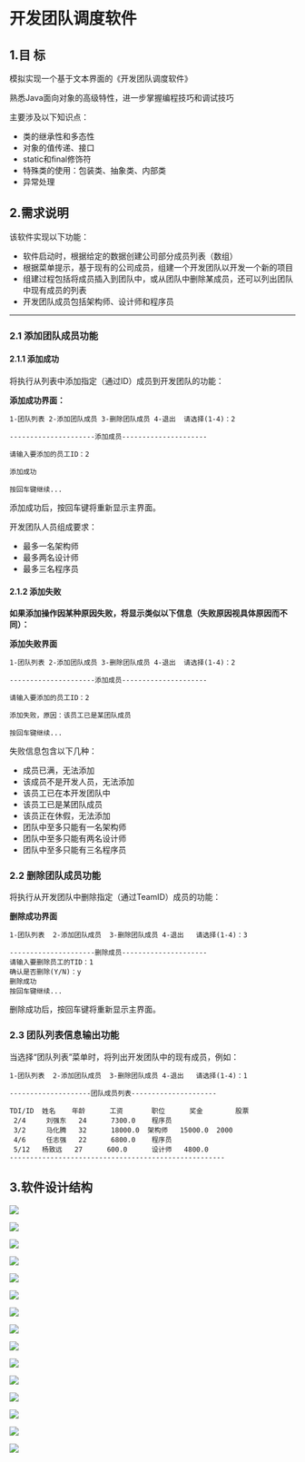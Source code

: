 # 开发团队调度软件

## 1.目 标

模拟实现一个基于文本界面的《开发团队调度软件》

熟悉Java面向对象的高级特性，进一步掌握编程技巧和调试技巧

主要涉及以下知识点：

- 类的继承性和多态性
- 对象的值传递、接口
- static和final修饰符
- 特殊类的使用：包装类、抽象类、内部类
- 异常处理



## 2.需求说明

该软件实现以下功能：

- 软件启动时，根据给定的数据创建公司部分成员列表（数组）
- 根据菜单提示，基于现有的公司成员，组建一个开发团队以开发一个新的项目
- 组建过程包括将成员插入到团队中，或从团队中删除某成员，还可以列出团队中现有成员的列表
- 开发团队成员包括架构师、设计师和程序员



---

### 2.1 添加团队成员功能



#### 2.1.1 添加成功

将执行从列表中添加指定（通过ID）成员到开发团队的功能：

**添加成功界面：**

~~~
1-团队列表 2-添加团队成员 3-删除团队成员 4-退出  请选择(1-4)：2

---------------------添加成员---------------------

请输入要添加的员工ID：2

添加成功

按回车键继续...
~~~

添加成功后，按回车键将重新显示主界面。

开发团队人员组成要求：

- 最多一名架构师
- 最多两名设计师
- 最多三名程序员



#### 2.1.2 添加失败

**如果添加操作因某种原因失败，将显示类似以下信息（失败原因视具体原因而不同）：**

**添加失败界面**

~~~
1-团队列表 2-添加团队成员 3-删除团队成员 4-退出  请选择(1-4)：2

---------------------添加成员---------------------

请输入要添加的员工ID：2

添加失败，原因：该员工已是某团队成员

按回车键继续...
~~~

 失败信息包含以下几种：

- 成员已满，无法添加
- 该成员不是开发人员，无法添加
- 该员工已在本开发团队中
- 该员工已是某团队成员
- 该员正在休假，无法添加
- 团队中至多只能有一名架构师
- 团队中至多只能有两名设计师
- 团队中至多只能有三名程序员



### 2.2 删除团队成员功能

将执行从开发团队中删除指定（通过TeamID）成员的功能：

**删除成功界面**

~~~
1-团队列表  2-添加团队成员  3-删除团队成员 4-退出   请选择(1-4)：3

---------------------删除成员---------------------
请输入要删除员工的TID：1
确认是否删除(Y/N)：y
删除成功
按回车键继续...
~~~

删除成功后，按回车键将重新显示主界面。



### 2.3 团队列表信息输出功能

当选择“团队列表”菜单时，将列出开发团队中的现有成员，例如：

~~~
1-团队列表  2-添加团队成员  3-删除团队成员 4-退出   请选择(1-4)：1

--------------------团队成员列表---------------------

TDI/ID  姓名    年龄      工资       职位      奖金        股票
 2/4     刘强东   24      7300.0    程序员
 3/2     马化腾   32      18000.0  架构师   15000.0  2000
 4/6     任志强   22      6800.0    程序员
 5/12   杨致远   27      600.0      设计师   4800.0
-----------------------------------------------------
~~~





## 3.软件设计结构

![](https://github.com/WJY-CUP/JavaSE/blob/master/jpg/%E5%BC%80%E5%8F%91%E5%9B%A2%E9%98%9F%E8%B0%83%E5%BA%A6%E7%B3%BB%E7%BB%9F_9.jpg)

![](https://github.com/WJY-CUP/JavaSE/blob/master/jpg/%E5%BC%80%E5%8F%91%E5%9B%A2%E9%98%9F%E8%B0%83%E5%BA%A6%E7%B3%BB%E7%BB%9F_10.jpg)

![](https://github.com/WJY-CUP/JavaSE/blob/master/jpg/%E5%BC%80%E5%8F%91%E5%9B%A2%E9%98%9F%E8%B0%83%E5%BA%A6%E7%B3%BB%E7%BB%9F_11.jpg)

![](https://github.com/WJY-CUP/JavaSE/blob/master/jpg/%E5%BC%80%E5%8F%91%E5%9B%A2%E9%98%9F%E8%B0%83%E5%BA%A6%E7%B3%BB%E7%BB%9F_12.jpg)

![](https://github.com/WJY-CUP/JavaSE/blob/master/jpg/%E5%BC%80%E5%8F%91%E5%9B%A2%E9%98%9F%E8%B0%83%E5%BA%A6%E7%B3%BB%E7%BB%9F_13.jpg)

![](https://github.com/WJY-CUP/JavaSE/blob/master/jpg/%E5%BC%80%E5%8F%91%E5%9B%A2%E9%98%9F%E8%B0%83%E5%BA%A6%E7%B3%BB%E7%BB%9F_14.jpg)

![](https://github.com/WJY-CUP/JavaSE/blob/master/jpg/%E5%BC%80%E5%8F%91%E5%9B%A2%E9%98%9F%E8%B0%83%E5%BA%A6%E7%B3%BB%E7%BB%9F_15.jpg)

![](https://github.com/WJY-CUP/JavaSE/blob/master/jpg/%E5%BC%80%E5%8F%91%E5%9B%A2%E9%98%9F%E8%B0%83%E5%BA%A6%E7%B3%BB%E7%BB%9F_16.jpg)

![](https://github.com/WJY-CUP/JavaSE/blob/master/jpg/%E5%BC%80%E5%8F%91%E5%9B%A2%E9%98%9F%E8%B0%83%E5%BA%A6%E7%B3%BB%E7%BB%9F_17.jpg)

![](https://github.com/WJY-CUP/JavaSE/blob/master/jpg/%E5%BC%80%E5%8F%91%E5%9B%A2%E9%98%9F%E8%B0%83%E5%BA%A6%E7%B3%BB%E7%BB%9F_18.jpg)

![](https://github.com/WJY-CUP/JavaSE/blob/master/jpg/%E5%BC%80%E5%8F%91%E5%9B%A2%E9%98%9F%E8%B0%83%E5%BA%A6%E7%B3%BB%E7%BB%9F_19.jpg)

![](https://github.com/WJY-CUP/JavaSE/blob/master/jpg/%E5%BC%80%E5%8F%91%E5%9B%A2%E9%98%9F%E8%B0%83%E5%BA%A6%E7%B3%BB%E7%BB%9F_20.jpg)

![](https://github.com/WJY-CUP/JavaSE/blob/master/jpg/%E5%BC%80%E5%8F%91%E5%9B%A2%E9%98%9F%E8%B0%83%E5%BA%A6%E7%B3%BB%E7%BB%9F_21.jpg)

![](https://github.com/WJY-CUP/JavaSE/blob/master/jpg/%E5%BC%80%E5%8F%91%E5%9B%A2%E9%98%9F%E8%B0%83%E5%BA%A6%E7%B3%BB%E7%BB%9F_22.jpg)

![](https://github.com/WJY-CUP/JavaSE/blob/master/jpg/%E5%BC%80%E5%8F%91%E5%9B%A2%E9%98%9F%E8%B0%83%E5%BA%A6%E7%B3%BB%E7%BB%9F_23.jpg)